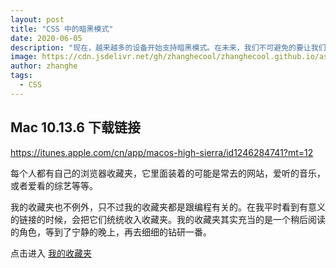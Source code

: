 ```yaml
---
layout: post
title: "CSS 中的暗黑模式"
date: 2020-06-05
description: "现在，越来越多的设备开始支持暗黑模式。在未来，我们不可避免的要让我们的网站也支持它。在本文中，我将向你介绍一些技巧，让你的网站也启用暗黑模式。"
image: https://cdn.jsdelivr.net/gh/zhanghecool/zhanghecool.github.io/assets/images/dark-mode.jpg
author: zhanghe
tags:
  - CSS
---
```


## Mac 10.13.6 下载链接
https://itunes.apple.com/cn/app/macos-high-sierra/id1246284741?mt=12

每个人都有自己的浏览器收藏夹，它里面装着的可能是常去的网站，爱听的音乐，或者爱看的综艺等等。

我的收藏夹也不例外，只不过我的收藏夹都是跟编程有关的。在我平时看到有意义的链接的时候，会把它们统统收入收藏夹。我的收藏夹其实充当的是一个稍后阅读的角色，等到了宁静的晚上，再去细细的钻研一番。

点击进入 [我的收藏夹](https://links.zhanghe.cool/)
